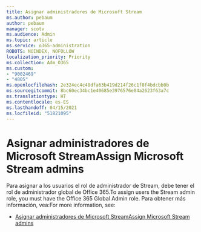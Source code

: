 ```yaml
---
title: Asignar administradores de Microsoft Stream
ms.author: pebaum
author: pebaum
manager: scotv
ms.audience: Admin
ms.topic: article
ms.service: o365-administration
ROBOTS: NOINDEX, NOFOLLOW
localization_priority: Priority
ms.collection: Adm_O365
ms.custom:
- "9002469"
- "4805"
ms.openlocfilehash: 2e324ec4c48dfa63b419d214f26c1f8f4bdcbb0b
ms.sourcegitcommit: 8bc60ec34bc1e40685e3976576e04a2623f63a7c
ms.translationtype: HT
ms.contentlocale: es-ES
ms.lasthandoff: 04/15/2021
ms.locfileid: "51821095"
---
```

# <a name="assign-microsoft-stream-admins"></a><span data-ttu-id="e63bd-102">Asignar administradores de Microsoft Stream</span><span class="sxs-lookup"><span data-stu-id="e63bd-102">Assign Microsoft Stream admins</span></span>

<span data-ttu-id="e63bd-103">Para asignar a los usuarios el rol de administrador de Stream, debe tener el rol de administrador global de Office 365.</span><span class="sxs-lookup"><span data-stu-id="e63bd-103">To assign users the Stream admin role, you must have the Office 365 Global Admin role.</span></span> <span data-ttu-id="e63bd-104">Para obtener más información, vea:</span><span class="sxs-lookup"><span data-stu-id="e63bd-104">For more information, see:</span></span>

- [<span data-ttu-id="e63bd-105">Asignar administradores de Microsoft Stream</span><span class="sxs-lookup"><span data-stu-id="e63bd-105">Assign Microsoft Stream admins</span></span>](https://docs.microsoft.com/stream/assign-administrator-user-role)
